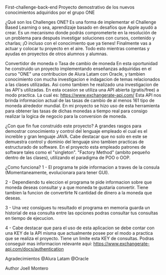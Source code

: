 First-challenge-back-end
Proyecto demostrativo de los nuevos conocimientos adquiridos por el grupo ONE

¿Qué son los Challenges ONE?
Es una forma de implementar el Challenge Based Learning o sea, aprendizaje basado en desafíos que Apple ayudó a crear. Es un mecanismo donde podrás comprometerte en la resolución de un problema para después investigar soluciones con cursos, contenido y charlas; ¡O incluso con el conocimiento que ya tienes! Finalmente vas a actuar y colocar tu proyecto en el aire. Todo esto mientras comentas y ayudas en proyectos de otros alumnos y alumnas.

Convertidor de moneda o Tasa de cambio de moneda
En esta oportunidad he construido un proyecto implementando enseñanzas adquiridas en el curso "ONE" una contribucion de Alura Latam con Oracle, y tambien conocimiento con mucha investigacion e indagacion de temas relacionados a las clases utilizadas. Asi como tambien he realizado una investigacion de las API's utilizadas. En esta ocasion se utiliza una API abierta (gratis/free) a modo practica. La cual es: https://www.exchangerate-api.com/ Esta API nos brinda informacion actual de las tasas de cambio de al menos 161 tipo de moneda alrededor mundial. En mi proyecto se hizo uso de esta herramienta para obtener las tasas de dichas monedas a tiempo real para consigo realizar la logica de negocio para la conversion de moneda.

¿Con que fin fue construido este proyecto?
A grandes rasgos para demostrar conocimiento y control del lenguaje empleado el cual es el increible y gran lenguaje JAVA. Cabe destacar que no solo en este se demuestra control y dominio del lenguaje sino tambien practicas de estructurado de software. En el proyecto esta empleado patrones de software tales como el "singleton". "Factory Method" (ambito pequeño dentro de las clases), utilizando el paradigma de POO o OOP.

¿Como funciona?
1 - El programa te pide informacion a traves de la consula (Momentaneamente, evolucionara para tener GUI).

2 - Dependiendo tu eleccion el programa te pide informacion sobre que moneda deseas consultar y a que moneda te gustaria convertir. Tiene tambien la funcion de convertirte N cantidad de dinero a la moneda que deseas.

3 - Una vez consigues tu resultado el programa en memoria guarda un historial de esa consulta entre las opciones podras consultar tus consultas en tiempo de ejecucion.

4 - Cabe destacar que para el uso de esta aplicacion se debe contar con una KEY de la API misma que actualmente posee por el modo a practica que se realiza el proyecto. Tiene un limite esta KEY de consultas. Podras conseguir mas informacion relevante aqui: https://www.exchangerate-api.com/docs/authentication

Agradecimientos
@Alura Latam @Oracle

Author
Joell Montero
